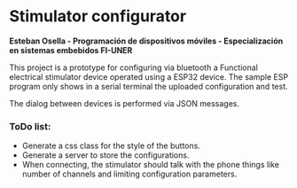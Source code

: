 # Stimulator configurator
**Esteban Osella - Programación de dispositivos móviles - Especialización en sistemas embebidos FI-UNER**

This project is a prototype for configuring  via bluetooth a Functional electrical stimulator device operated using a ESP32 device. The sample ESP program only shows in a serial terminal the uploaded configuration and test. 

The dialog between devices is performed via JSON messages. 
### ToDo list:
+ Generate a css class for the style of the buttons.
+ Generate a server to store the configurations. 
+ When connecting,  the stimulator should talk with the phone things like number of channels and limiting configuration parameters.  
